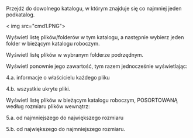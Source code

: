 <p> Przejdź do dowolnego katalogu, w którym znajduje się co najmniej jeden podkatalog. </p>
< img src="cmd1.PNG">

<p>Wyświetl listę plików/folderów w tym katalogu, a następnie wybierz jeden folder w bieżącym katalogu roboczym.</p>

<p>Wyświetl listę plików w wybranym folderze podrzędnym.</p>

<p>Wyświetl ponownie jego zawartość, tym razem jednocześnie wyświetlając: </p>
<p>  4.a. informacje o właścicielu każdego pliku </p>  
<p> 4.b. wszystkie ukryte pliki.</p>


<p>    Wyświetl listę plików w bieżącym katalogu roboczym, POSORTOWANĄ według rozmiaru plików wewnątrz:
</p>
<p> 5.a. od najmniejszego do największego rozmiaru </p>
<p> 5.b. od największego do najmniejszego rozmiaru. </p>

